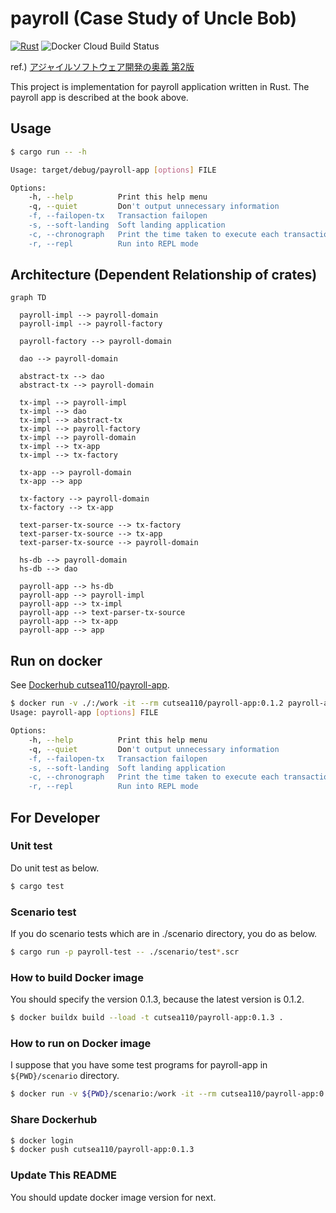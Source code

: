 # payroll (Case Study of Uncle Bob)

[![Rust](https://github.com/cutsea110/payroll/actions/workflows/rust.yml/badge.svg)](https://github.com/cutsea110/payroll/actions/workflows/rust.yml)
![Docker Cloud Build Status](https://img.shields.io/docker/pulls/cutsea110/payroll-app)

ref.) [アジャイルソフトウェア開発の奥義 第2版](https://www.amazon.co.jp/dp/4797347783)

This project is implementation for payroll application written in Rust.
The payroll app is described at the book above.

## Usage

```bash
$ cargo run -- -h

Usage: target/debug/payroll-app [options] FILE

Options:
    -h, --help          Print this help menu
    -q, --quiet         Don't output unnecessary information
    -f, --failopen-tx   Transaction failopen
    -s, --soft-landing  Soft landing application
    -c, --chronograph   Print the time taken to execute each transaction
    -r, --repl          Run into REPL mode
```

## Architecture (Dependent Relationship of crates)

```mermaid
graph TD

  payroll-impl --> payroll-domain
  payroll-impl --> payroll-factory

  payroll-factory --> payroll-domain

  dao --> payroll-domain

  abstract-tx --> dao
  abstract-tx --> payroll-domain

  tx-impl --> payroll-impl
  tx-impl --> dao
  tx-impl --> abstract-tx
  tx-impl --> payroll-factory
  tx-impl --> payroll-domain
  tx-impl --> tx-app
  tx-impl --> tx-factory

  tx-app --> payroll-domain
  tx-app --> app

  tx-factory --> payroll-domain
  tx-factory --> tx-app

  text-parser-tx-source --> tx-factory
  text-parser-tx-source --> tx-app
  text-parser-tx-source --> payroll-domain

  hs-db --> payroll-domain
  hs-db --> dao

  payroll-app --> hs-db
  payroll-app --> payroll-impl
  payroll-app --> tx-impl
  payroll-app --> text-parser-tx-source
  payroll-app --> tx-app
  payroll-app --> app
```

## Run on docker

See [Dockerhub cutsea110/payroll-app](https://hub.docker.com/repository/docker/cutsea110/payroll-app/general).

```bash
$ docker run -v ./:/work -it --rm cutsea110/payroll-app:0.1.2 payroll-app -h
Usage: payroll-app [options] FILE

Options:
    -h, --help          Print this help menu
    -q, --quiet         Don't output unnecessary information
    -f, --failopen-tx   Transaction failopen
    -s, --soft-landing  Soft landing application
    -c, --chronograph   Print the time taken to execute each transaction
    -r, --repl          Run into REPL mode
```

## For Developer

### Unit test

Do unit test as below.

```bash
$ cargo test
```

### Scenario test

If you do scenario tests which are in ./scenario directory, you do as below.

```bash
$ cargo run -p payroll-test -- ./scenario/test*.scr
```

### How to build Docker image

You should specify the version 0.1.3, because the latest version is 0.1.2.

```bash
$ docker buildx build --load -t cutsea110/payroll-app:0.1.3 .
```
### How to run on Docker image

I suppose that you have some test programs for payroll-app in `${PWD}/scenario` directory.

```bash
$ docker run -v ${PWD}/scenario:/work -it --rm cutsea110/payroll-app:0.1.3 payroll-app /work/test1.scr
```

### Share Dockerhub

```bash
$ docker login
$ docker push cutsea110/payroll-app:0.1.3
```

### Update This README

You should update docker image version for next.
